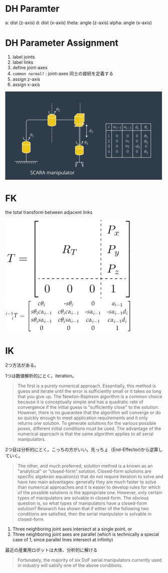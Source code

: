 # DH Paramter

a: dist (z-axis)
d: dist (x-axis)
theta: angle (z-axis)
alpha: angle (x-axis)

# DH Parameter Assignment

1. label joints
2. label links
3. define joint-axes
4. `common normal?` : joint-axes 同士の接続を定義する
5. assign z-axis
6. assign x-axis

<img width="500" src="misc_images/dh-params.jpeg">

# FK

the total transform between adjacent links

<img width="400" src="misc_images/eq1.png">

<img width="400" src="misc_images/eq2.png">

# IK

2つ方法がある。

1つは数値解析的にとく。iteration。

>The first is a purely numerical approach. Essentially, this method is guess and iterate until the error is sufficiently small or it takes so long that you give up. The Newton-Raphson algorithm is a common choice because it is conceptually simple and has a quadratic rate of convergence if the initial guess is "sufficiently close" to the solution. However, there is no guarantee that the algorithm will converge or do so quickly enough to meet application requirements and it only returns one solution. To generate solutions for the various possible poses, different initial conditions must be used. The advantage of the numerical approach is that the same algorithm applies to all serial manipulators.

2つ目は分析的にとく。こっちの方がいい。先っちょ（End-Effector)から逆算していく。

>The other, and much preferred, solution method is a known as an "analytical" or “closed-form” solution. Closed-form solutions are specific algebraic equation(s) that do not require iteration to solve and have two main advantages: generally they are much faster to solve than numerical approaches and it is easier to develop rules for which of the possible solutions is the appropriate one. However, only certain types of manipulators are solvable in closed-form. The obvious question is, so what types of manipulators have a closed-form solution? Research has shown that if either of the following two conditions are satisfied, then the serial manipulator is solvable in closed-form.
>
1. Three neighboring joint axes intersect at a single point, or
2. Three neighboring joint axes are parallel (which is technically a special case of 1, since parallel lines intersect at infinity)

最近の産業用ロボットは大体、分析的に解ける

>Fortunately, the majority of six DoF serial manipulators currently used in industry will satisfy one of the above conditions.

